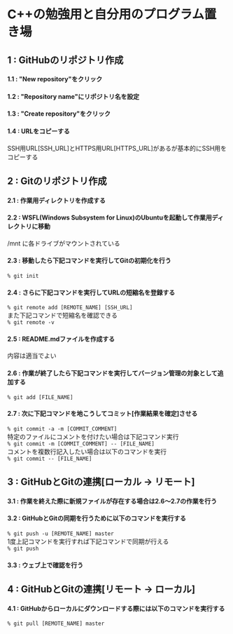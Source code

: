 ﻿# C++の勉強用と自分用のプログラム置き場

## 1	:	GitHubのリポジトリ作成  
#### 1.1	: "New repository"をクリック  
#### 1.2	: "Repository name"にリポジトリ名を設定  
#### 1.3	: "Create repository"をクリック  
#### 1.4	: URLをコピーする  
SSH用URL[SSH_URL]とHTTPS用URL[HTTPS_URL]があるが基本的にSSH用をコピーする  

## 2	:	Gitのリポジトリ作成  
#### 2.1	: 作業用ディレクトリを作成する  
#### 2.2	: WSFL(Windows Subsystem for Linux)のUbuntuを起動して作業用ディレクトリに移動  
/mnt に各ドライブがマウントされている  
#### 2.3	: 移動したら下記コマンドを実行してGitの初期化を行う  
`% git init												`  
#### 2.4	: さらに下記コマンドを実行してURLの短縮名を登録する  
`% git remote add [REMOTE_NAME] [SSH_URL]				`  
また下記コマンドで短縮名を確認できる  
`% git remote -v										`  
#### 2.5	: README.mdファイルを作成する  
内容は適当でよい  

#### 2.6	: 作業が終了したら下記コマンドを実行してバージョン管理の対象として追加する  
`% git add [FILE_NAME]									`  
#### 2.7 : 次に下記コマンドを地こうしてコミット[作業結果を確定]させる  
`% git commit -a -m [COMMIT_COMMENT]					`  
特定のファイルにコメントを付けたい場合は下記コマンド実行  
`% git commit -m [COMMIT_COMMENT] -- [FILE_NAME]		`  
コメントを複数行記入したい場合は以下のコマンドを実行  
`% git commit -- [FILE_NAME]							`  

## 3	:	GitHubとGitの連携[ローカル -> リモート]  
#### 3.1	: 作業を終えた際に新規ファイルが存在する場合は2.6～2.7の作業を行う  
#### 3.2	: GitHubとGitの同期を行うために以下のコマンドを実行する  
`% git push -u [REMOTE_NAME] master						`  
1度上記コマンドを実行すれば下記コマンドで同期が行える  
`% git push												`  
#### 3.3	: ウェブ上で確認を行う  

## 4	:	GitHubとGitの連携[リモート -> ローカル]  
#### 4.1	: GitHubからローカルにダウンロードする際には以下のコマンドを実行する  
`% git pull [REMOTE_NAME] master						`  